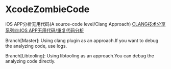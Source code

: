 # XcodeZombieCode
iOS APP分析无用代码(A source-code level/Clang Approach)
[CLANG技术分享系列四:IOS APP无用代码/重复代码分析](http://kangwang1988.github.io/tech/2016/11/01/find-unused-duplicate-code-of-your-app-using-clang-plugin.html)

Branch[Master]:
Using clang plugin as an approach.If you want to debug the analyzing code, use logs.

Branch[Libtooling]:
Using libtooling as an approach.You can debug the analyzing code directly.
